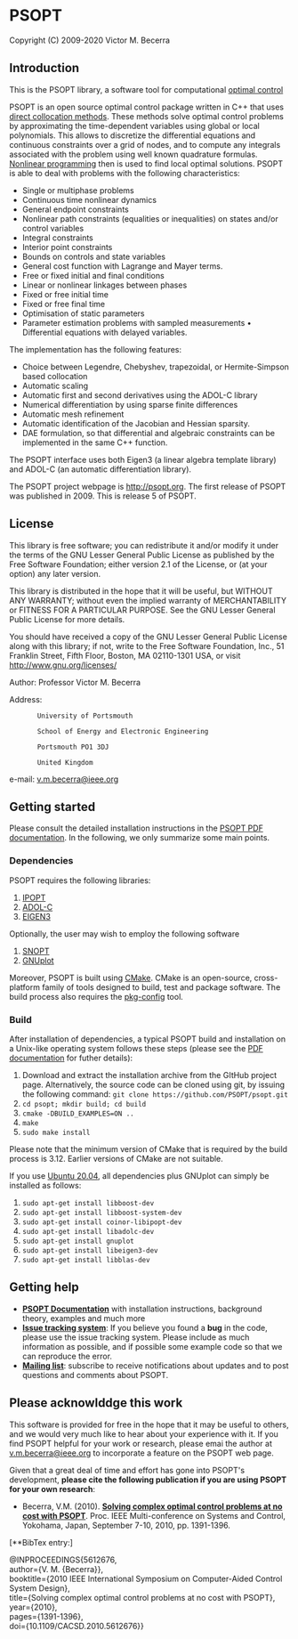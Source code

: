 
PSOPT
=====

Copyright (C) 2009-2020 Victor M. Becerra


Introduction
------------

This is the PSOPT library, a software tool for computational [optimal control](http://www.scholarpedia.org/article/Optimal_control)

PSOPT is an open source optimal control package written in C++ that uses [direct collocation methods](https://epubs.siam.org/doi/pdf/10.1137/16M1062569). These methods solve optimal control problems by approximating the time-dependent variables using global or local polynomials. This allows to discretize the differential equations and continuous constraints over a grid of nodes, and to compute any integrals associated with the problem using well known quadrature formulas. [Nonlinear programming](https://en.wikipedia.org/wiki/Nonlinear_programming) then is used to find local optimal solutions. PSOPT is able to deal with problems with the following characteristics:

-  Single or multiphase problems
-  Continuous time nonlinear dynamics
-  General endpoint constraints
-  Nonlinear path constraints (equalities or inequalities) on states and/or control variables
- Integral constraints
-  Interior point constraints
-  Bounds on controls and state variables
-  General cost function with Lagrange and Mayer terms.
-  Free or fixed initial and final conditions
- Linear or nonlinear linkages between phases
-  Fixed or free initial time
-  Fixed or free final time
- Optimisation of static parameters
- Parameter estimation problems with sampled measurements • Differential equations with delayed variables.

The implementation has the following features:

- Choice between Legendre, Chebyshev, trapezoidal, or Hermite-Simpson based collocation
- Automatic scaling
- Automatic first and second derivatives using the ADOL-C library
- Numerical differentiation by using sparse finite differences
- Automatic mesh refinement
- Automatic identification of the Jacobian and Hessian sparsity.
- DAE formulation, so that differential and algebraic constraints can be implemented in the same C++ function.

The PSOPT interface uses both Eigen3 (a linear algebra template library) and ADOL-C (an automatic differentiation library).

The PSOPT project webpage is <http://psopt.org>. The first release of PSOPT was published in 2009. This is release 5 of PSOPT.


License
----------


This library is free software; you can redistribute it and/or
modify it under the terms of the GNU Lesser General Public
License as published by the Free Software Foundation; either
version 2.1 of the License, or (at your option) any later version.

This library is distributed in the hope that it will be useful,
but WITHOUT ANY WARRANTY; without even the implied warranty of
MERCHANTABILITY or FITNESS FOR A PARTICULAR PURPOSE.  See the GNU
Lesser General Public License for more details.

You should have received a copy of the GNU Lesser General Public
License along with this library; if not, write to the Free Software
Foundation, Inc., 51 Franklin Street, Fifth Floor, Boston, MA  02110-1301  USA,
or visit http://www.gnu.org/licenses/

Author:    Professor Victor M. Becerra

Address:   
            
           University of Portsmouth

           School of Energy and Electronic Engineering
           
           Portsmouth PO1 3DJ
           
           United Kingdom

e-mail:    v.m.becerra@ieee.org


Getting started
---------------

Please consult the detailed installation instructions in the [PSOPT PDF documentation](https://github.com/PSOPT/psopt/blob/master/doc/PSOPT_Manual_R5.pdf). In the following, we only summarize some main points.

### Dependencies

PSOPT requires the following libraries:

1. [IPOPT](https://github.com/coin-or/Ipopt )
2. [ADOL-C](https://github.com/coin-or/ADOL-C)
3. [EIGEN3](http://eigen.tuxfamily.org/)

Optionally, the user may wish to employ the following software
1. [SNOPT](http://www.sbsi-sol-optimize.com/manuals/SNOPT-Manual.pdf)
2. [GNUplot](http://www.gnuplot.info)

Moreover, PSOPT is built using [CMake](https://cmake.org/download/). CMake is an open-source, cross-platform family of tools designed to build, test and package software. The build process also requires the [pkg-config](https://www.freedesktop.org/wiki/Software/pkg-config/) tool.  

### Build

After installation of dependencies, a typical PSOPT build and installation on a Unix-like operating system follows these steps (please see the [PDF documentation](https://github.com/PSOPT/psopt/blob/master/doc/PSOPT_Manual_R5.pdf) for futher details):

1. Download and extract the installation archive from the GItHub project page. Alternatively, the source code can be cloned using git, by issuing the following command: 
         `git clone https://github.com/PSOPT/psopt.git`
2. `cd psopt; mkdir build; cd build`
3. `cmake -DBUILD_EXAMPLES=ON ..`
4. `make`
4. `sudo make install`

Please note that the minimum version of CMake that is required by the build process is 3.12. Earlier versions of CMake are not suitable.

If you use [Ubuntu 20.04](https://releases.ubuntu.com/20.04/), all dependencies plus GNUplot can simply be installed as follows:

1. `sudo apt-get install libboost-dev`
2. `sudo apt-get install libboost-system-dev`
3. `sudo apt-get install coinor-libipopt-dev`
4. `sudo apt-get install libadolc-dev`
5. `sudo apt-get install gnuplot`
6. `sudo apt-get install libeigen3-dev`
7. `sudo apt-get install libblas-dev`

Getting help
------------

* **[PSOPT Documentation](https://github.com/PSOPT/psopt/blob/master/doc/PSOPT_Manual_R5.pdf)** with installation instructions, background theory, examples and much more
 * **[Issue tracking system](https://github.com/PSOPT/psopt/issues/)**: If you believe you found a **bug** in the code, please use the issue tracking system.
   Please include as much information as possible, and if possible some example code so that we can reproduce the error.
 * **[Mailing list](http://groups.google.com/group/psopt-users-group)**: subscribe to receive notifications about updates and to post questions and comments about PSOPT.


Please acknowlddge this work
----------------------------

This software is provided for free in the hope that it may be useful to others, and we would very much like to hear about your experience with it. If you find PSOPT helpful for your work or research, please emai the author at v.m.becerra@ieee.org  to incorporate a feature on the PSOPT web page.

Given that a great deal of time and effort has gone into PSOPT's development, **please cite the following publication if you are using PSOPT for your own research**:

* Becerra, V.M. (2010). [**Solving complex optimal control problems at no cost with PSOPT**](https://ieeexplore.ieee.org/document/5612676). Proc. IEEE Multi-conference on Systems and Control, Yokohama, Japan, September 7-10, 2010, pp. 1391-1396.

[**BibTex entry:]

@INPROCEEDINGS{5612676,  
author={V. M. {Becerra}},  
booktitle={2010 IEEE International Symposium on Computer-Aided Control System Design},   
title={Solving complex optimal control problems at no cost with PSOPT},   
year={2010},    
pages={1391-1396},  
doi={10.1109/CACSD.2010.5612676}}


